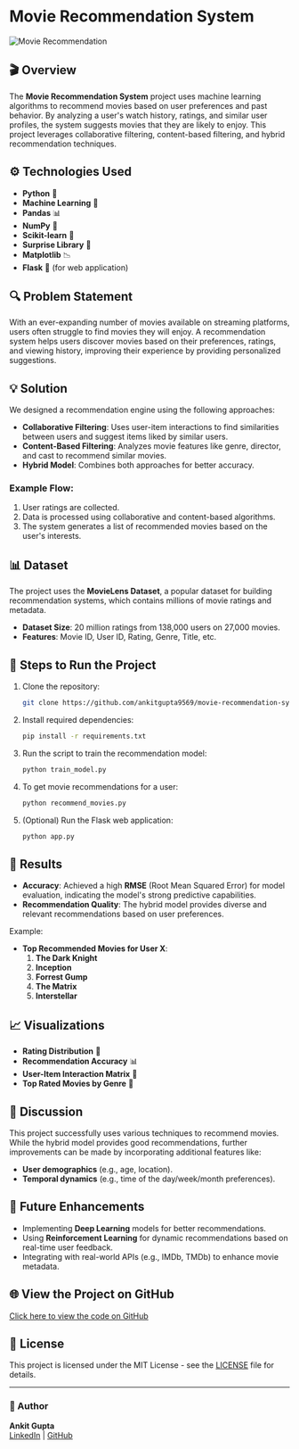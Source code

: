 # Movie Recommendation System

![Movie Recommendation](images/project3.jpg)

## 🎬 Overview

The **Movie Recommendation System** project uses machine learning algorithms to recommend movies based on user preferences and past behavior. By analyzing a user's watch history, ratings, and similar user profiles, the system suggests movies that they are likely to enjoy. This project leverages collaborative filtering, content-based filtering, and hybrid recommendation techniques.

## ⚙️ Technologies Used
- **Python** 🐍
- **Machine Learning** 🤖
- **Pandas** 📊
- **NumPy** 🔢
- **Scikit-learn** 🧠
- **Surprise Library** 🎁
- **Matplotlib** 📉
- **Flask** 🚀 (for web application)

## 🔍 Problem Statement

With an ever-expanding number of movies available on streaming platforms, users often struggle to find movies they will enjoy. A recommendation system helps users discover movies based on their preferences, ratings, and viewing history, improving their experience by providing personalized suggestions.

## 💡 Solution

We designed a recommendation engine using the following approaches:
- **Collaborative Filtering**: Uses user-item interactions to find similarities between users and suggest items liked by similar users.
- **Content-Based Filtering**: Analyzes movie features like genre, director, and cast to recommend similar movies.
- **Hybrid Model**: Combines both approaches for better accuracy.

### Example Flow:
1. User ratings are collected.
2. Data is processed using collaborative and content-based algorithms.
3. The system generates a list of recommended movies based on the user's interests.

## 📊 Dataset

The project uses the **MovieLens Dataset**, a popular dataset for building recommendation systems, which contains millions of movie ratings and metadata.

- **Dataset Size**: 20 million ratings from 138,000 users on 27,000 movies.
- **Features**: Movie ID, User ID, Rating, Genre, Title, etc.

## 🔧 Steps to Run the Project

1. Clone the repository:
    ```bash
    git clone https://github.com/ankitgupta9569/movie-recommendation-system.git
    ```
2. Install required dependencies:
    ```bash
    pip install -r requirements.txt
    ```
3. Run the script to train the recommendation model:
    ```bash
    python train_model.py
    ```
4. To get movie recommendations for a user:
    ```bash
    python recommend_movies.py
    ```
5. (Optional) Run the Flask web application:
    ```bash
    python app.py
    ```

## 🎯 Results

- **Accuracy**: Achieved a high **RMSE** (Root Mean Squared Error) for model evaluation, indicating the model's strong predictive capabilities.
- **Recommendation Quality**: The hybrid model provides diverse and relevant recommendations based on user preferences.
  
Example:
- **Top Recommended Movies for User X**:
    1. **The Dark Knight**
    2. **Inception**
    3. **Forrest Gump**
    4. **The Matrix**
    5. **Interstellar**

## 📈 Visualizations

- **Rating Distribution** 🎯
- **Recommendation Accuracy** 📊
- **User-Item Interaction Matrix** 🧩
- **Top Rated Movies by Genre** 🎥

## 💬 Discussion

This project successfully uses various techniques to recommend movies. While the hybrid model provides good recommendations, further improvements can be made by incorporating additional features like:
- **User demographics** (e.g., age, location).
- **Temporal dynamics** (e.g., time of the day/week/month preferences).
  
## 🚀 Future Enhancements

- Implementing **Deep Learning** models for better recommendations.
- Using **Reinforcement Learning** for dynamic recommendations based on real-time user feedback.
- Integrating with real-world APIs (e.g., IMDb, TMDb) to enhance movie metadata.

## 🌐 View the Project on GitHub

[Click here to view the code on GitHub](https://github.com/ankitgupta9569/movie-recommendation-system)

## 📝 License

This project is licensed under the MIT License - see the [LICENSE](LICENSE) file for details.

---

### 📝 Author
**Ankit Gupta**  
[LinkedIn](https://www.linkedin.com/in/ankitgupta2026) | [GitHub](https://github.com/ankitgupta9569)
